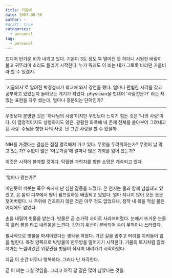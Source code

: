 ```yaml
---
title: 가을비
date: 2007-08-30
author: ~
#draft: true
categories:
  - personal
tag:
  - personal
---
```




드디어 반가운 비가 내리고 있다. 기온이 3도 정도 뚝 떨어진 듯 하더니 시원한 바람이 불고 귀뚜라미 소리도 들리기 시작한다.
누가 뭐래도 이 비는 내가 그토록 바라던 가을비라 할 수 있겠지.

---

'시골의사'로 알려진 박경철씨가 학교에 와서 강연을 했다. 얼마나 편협한 시각을 갖고 공부하고 있었는지 돌아보는 계기가 되었다.
physician을 빗대어 '사람전문가' 라는 재밌는 표현을 자주 썼는데, 얼마나 흥분되는 단어인가?

---

무엇보다 분명한 것은 '하나님의 사랑'이지만 무엇보다 느끼기 힘든 것은 '나의 사랑'이다.
이 열정적이지도 냉랭하지도 않은.
광활한 화폭에 내 존재 전체를 쏟아부어 그려내고픈 사랑. 주님을 향한 나의 사랑. 난 그런 사랑을 할 수 있을까.

---

NIH를 가겠다는 결심은 점점 명료해져 가고 있다. 무엇을 두려워하는가? 무엇이 날 막고 있는가? 수없이 많은 '머뭇거림'에 얼마나 많은 기회를 잃어 왔는가?

이것은 시작에 불과할 것이다. 탁월한 과학자를 향한 소망은 계속되고 있다.

---

'얼마나 왔는가?'

미친듯이 퍼붓는 폭우 속에서 난 심한 갈증을 느꼈다. 온 천지는 물과 함께 넘실대고 있었고, 온 몸의 피부에서 땀이 펌프질하듯 배출되고 있었다. 얼마 지나지 않아 모든 옷은 젖어버렸다. 내 주위에 건조하지 않은 것은 아무 것도 없었으나, 정작 내 목을 적실 물은 어디에도 없었다.

손을 내밀어 빗물을 받는다. 빗물은 곧 손가락 사이로 사라져버렸다. 눈에서 뜨거운 눈물이 흘러 볼을 타고 내려옴을 느낀다. 갑자기 위산이 분비되어 속이 무척이나 쓰라렸다. 

필사적으로 빗물을 마셔야겠다는 생각을 하였다. 가던 길을 멈추고 머리를 치켜들어 입을 벌린다. 목젖 양쪽으로 빗방울이 한두방을 떨어지기 시작한다. 가뭄의 토지처럼 갈라져가는 느낌이었던 위장관을 빗물이 적시며 내려가기 시작하였다.

지금 이 순간 너무나 행복하다.
그러나 난 자각한다. 

곧 이 비는 그칠 것임을. 그리고 아직 갈 길은 많이 남았다는 것을.


 






